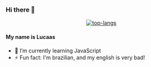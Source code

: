### Hi there 👋

<p align="center">
  <a href='https://discord.com/users/395592015611428864'><img src="https://discord.c99.nl/widget/theme-3/395592015611428864.png" alt="top-langs"></a>
</p>

#### My name is Lucaas
- 🌱 I’m currently learning JavaScript
- ⚡ Fun fact: I'm brazilian, and my english is very bad!

